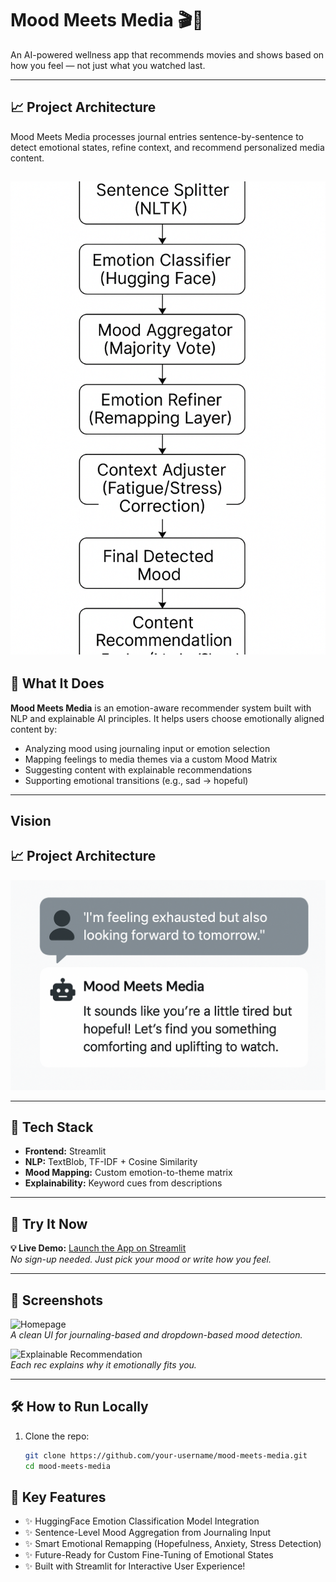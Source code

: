 # Mood Meets Media 🎬💬  
An AI-powered wellness app that recommends movies and shows based on how you feel — not just what you watched last.

---
## 📈 Project Architecture

Mood Meets Media processes journal entries sentence-by-sentence to detect emotional states, refine context, and recommend personalized media content.

![Mood Meets Media Architecture](assets/architecture.png)
---
## 🌟 What It Does

**Mood Meets Media** is an emotion-aware recommender system built with NLP and explainable AI principles. It helps users choose emotionally aligned content by:

- Analyzing mood using journaling input or emotion selection
- Mapping feelings to media themes via a custom Mood Matrix
- Suggesting content with explainable recommendations
- Supporting emotional transitions (e.g., sad → hopeful)

---
## Vision
## 📈 Project Architecture

![Mood Meets Media Architecture](assets/vision.png)


---

## 🧠 Tech Stack

- **Frontend:** Streamlit
- **NLP:** TextBlob, TF-IDF + Cosine Similarity
- **Mood Mapping:** Custom emotion-to-theme matrix
- **Explainability:** Keyword cues from descriptions

---

## 🚀 Try It Now

**💡 Live Demo:** [Launch the App on Streamlit](https://your-app-url)  
*No sign-up needed. Just pick your mood or write how you feel.*

---

## 📸 Screenshots

![Homepage](images/homepage.png)  
*A clean UI for journaling-based and dropdown-based mood detection.*

![Explainable Recommendation](images/explanation.png)  
*Each rec explains why it emotionally fits you.*

---

## 🛠️ How to Run Locally

1. Clone the repo:
   ```bash
   git clone https://github.com/your-username/mood-meets-media.git
   cd mood-meets-media

## 🚀 Key Features

- ✨ HuggingFace Emotion Classification Model Integration
- ✨ Sentence-Level Mood Aggregation from Journaling Input
- ✨ Smart Emotional Remapping (Hopefulness, Anxiety, Stress Detection)
- ✨ Future-Ready for Custom Fine-Tuning of Emotional States
- ✨ Built with Streamlit for Interactive User Experience!
